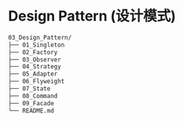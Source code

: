 # Design Pattern (设计模式)

```txt
03_Design_Pattern/
├── 01_Singleton
├── 02_Factory
├── 03_Observer
├── 04_Strategy
├── 05_Adapter
├── 06_Flyweight
├── 07_State
├── 08_Command
├── 09_Facade
└── README.md
```

